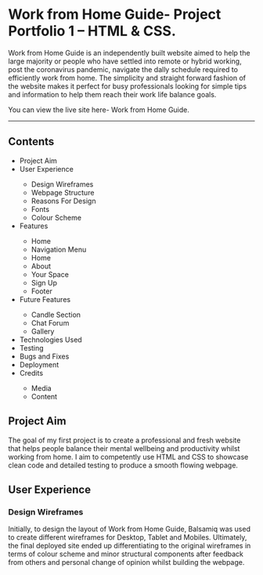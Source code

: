 <!--main title-->
<h1>Work from Home Guide- Project Portfolio 1 – HTML & CSS.</h1>
<!--description paragraph-->
<p>Work from Home Guide is an independently built website aimed to help the large majority or people who have settled into remote or hybrid working, post the coronavirus pandemic, navigate the dally schedule required to efficiently work from home. The simplicity and straight forward fashion of the website makes it perfect for busy professionals looking for simple tips and information to help them reach their work life balance goals.</p>
<!--site link-->
<p>You can view the live site here- Work from Home Guide.</p>
<!--image of webpage on multiple screens-->
<hr>
<!--contents-->
<h2>Contents</h2>
<ul>
<li>Project Aim</li>
<li>User Experience</li>
<ul>
<li>Design Wireframes</li>
<li>Webpage Structure</li>
<li>Reasons For Design</li>
<li>Fonts</li>
<li>Colour Scheme</li>
</ul>
<li>Features</li>
<ul>
<li>Home</li>
<li>Navigation Menu</li>
<li>Home</li>
<li>About</li>
<li>Your Space</li>
<li>Sign Up</li>
<li>Footer</li>
</ul>
<li>Future Features</li>
<ul>
<li>Candle Section</li>
<li>Chat Forum</li>
<li>Gallery</li>
</ul>
<li>Technologies Used</li>
<li>Testing</li>
<li>Bugs and Fixes</li>
<li>Deployment</li>
<li>Credits</li>
<ul>
<li>Media</li>
<li>Content</li>
</ul>
</ul>
<!--project aim-->
<h2>Project Aim</h2>
<p>The goal of my first project is to create a professional and fresh website that helps people balance their mental wellbeing and productivity whilst working from home. I aim to competently use HTML and CSS to showcase clean code and detailed testing to produce a smooth flowing webpage.</p>
<!--user experience-->
<h2>User Experience</h2>
<h3>Design Wireframes</h3>
<p>Initially, to design the layout of Work from Home Guide, Balsamiq was used to create different wireframes for Desktop, Tablet and Mobiles. Ultimately, the final deployed site ended up differentiating to the original wireframes in terms of colour scheme and minor structural components after feedback from others and personal change of opinion whilst building the webpage.</p>


